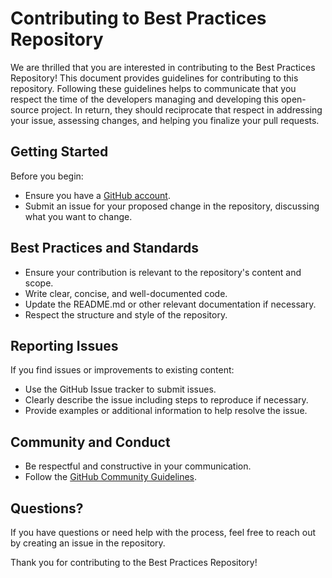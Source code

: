 # Contributing to Best Practices Repository

We are thrilled that you are interested in contributing to the Best Practices Repository! This document provides guidelines for contributing to this repository. Following these guidelines helps to communicate that you respect the time of the developers managing and developing this open-source project. In return, they should reciprocate that respect in addressing your issue, assessing changes, and helping you finalize your pull requests.

## Getting Started

Before you begin:

- Ensure you have a [GitHub account](https://github.com/join).
- Submit an issue for your proposed change in the repository, discussing what you want to change.

## Best Practices and Standards

- Ensure your contribution is relevant to the repository's content and scope.
- Write clear, concise, and well-documented code.
- Update the README.md or other relevant documentation if necessary.
- Respect the structure and style of the repository.

## Reporting Issues

If you find issues or improvements to existing content:

- Use the GitHub Issue tracker to submit issues.
- Clearly describe the issue including steps to reproduce if necessary.
- Provide examples or additional information to help resolve the issue.

## Community and Conduct

- Be respectful and constructive in your communication.
- Follow the [GitHub Community Guidelines](https://docs.github.com/en/github/site-policy/github-community-guidelines).

## Questions?

If you have questions or need help with the process, feel free to reach out by creating an issue in the repository.

Thank you for contributing to the Best Practices Repository!
